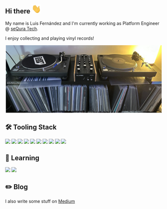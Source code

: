## Hi there <img src="https://raw.githubusercontent.com/treezio/treezio/main/wave.gif" width="30px" height="30px" />

My name is Luis Fernández and I'm currently working as Platform Engineer @ [seQura Tech](https://github.com/sequra).

I enjoy collecting and playing vinyl records!

<p align="center">
    <img width="500" src="https://raw.githubusercontent.com/treezio/treezio/main/mixer.jpg" alt="mixer" />
</p>

## :hammer_and_wrench: Tooling Stack
![](https://img.shields.io/badge/Docker-informational?style=flat&logo=docker&logoColor=white&color=blue)
![](https://img.shields.io/badge/Kubernetes-informational?style=flat&logo=kubernetes&logoColor=white&color=navy)
![](https://img.shields.io/badge/terraform-informational?style=flat&logo=terraform&logoColor=white&color=purple)
![](https://img.shields.io/badge/python-informational?style=flat&logo=python&logoColor=white&color=green)
![](https://img.shields.io/badge/ArgoCD-informational?style=flat&logo=argo&logoColor=white&color=orange)
![](https://img.shields.io/badge/helm-informational?style=flat&logo=helm&logoColor=white&color=cyan)
![](https://img.shields.io/badge/Prometheus-informational?style=flat&logo=prometheus&logoColor=white&color=red)
![](https://img.shields.io/badge/Grafana-informational?style=flat&logo=grafana&logoColor=white&color=orange)
![](https://img.shields.io/badge/OpenTelemetry-informational?style=flat&logo=opentelemetry&logoColor=yellow&color=blue)
![](https://img.shields.io/badge/Actions-informational?style=flat&logo=github&logoColor=white&color=black)

## :book: Learning
![](https://img.shields.io/badge/Ruby-informational?style=flat&logo=ruby&logoColor=white&color=red)
![](https://img.shields.io/badge/Rails-informational?style=flat&logo=ruby-on-rails&logoColor=red&color=white)
## :pencil2: Blog

I also write some stuff on [Medium](https://medium.com/@treezio)
